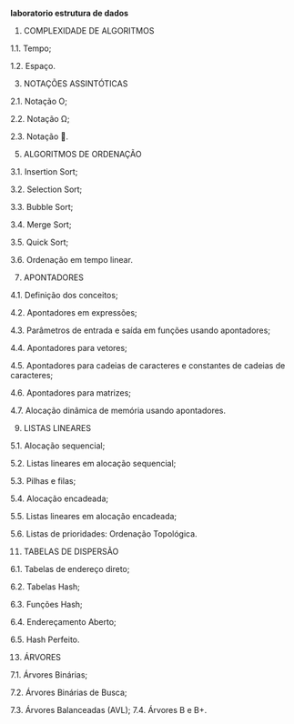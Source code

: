 **laboratorio estrutura de dados**
1. COMPLEXIDADE DE ALGORITMOS
   
1.1. Tempo;

1.2. Espaço.


3. NOTAÇÕES ASSINTÓTICAS
   
2.1. Notação O;

2.2. Notação Ω;

2.3. Notação .

5. ALGORITMOS DE ORDENAÇÃO
   
3.1. Insertion Sort;

3.2. Selection Sort;

3.3. Bubble Sort;

3.4. Merge Sort;

3.5. Quick Sort;

3.6. Ordenação em tempo linear.

7. APONTADORES
   
4.1. Definição dos conceitos;

4.2. Apontadores em expressões;

4.3. Parâmetros de entrada e saída em funções usando apontadores;

4.4. Apontadores para vetores;

4.5. Apontadores para cadeias de caracteres e constantes de cadeias de caracteres;

4.6. Apontadores para matrizes;

4.7. Alocação dinâmica de memória usando apontadores.

9. LISTAS LINEARES
    
5.1. Alocação sequencial;

5.2. Listas lineares em alocação sequencial;

5.3. Pilhas e filas;

5.4. Alocação encadeada;

5.5. Listas lineares em alocação encadeada;

5.6. Listas de prioridades: Ordenação Topológica.

11. TABELAS DE DISPERSÃO
    
6.1. Tabelas de endereço direto;

6.2. Tabelas Hash;

6.3. Funções Hash;

6.4. Endereçamento Aberto;

6.5. Hash Perfeito.

13. ÁRVORES
    
7.1. Árvores Binárias;

7.2. Árvores Binárias de Busca;

7.3. Árvores Balanceadas (AVL);
7.4. Árvores B e B+.
